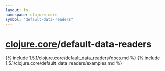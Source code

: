 ```yaml
---
layout: fn
namespace: clojure.core
symbol: "default-data-readers"
---
```


# [clojure.core](../)/default-data-readers

{% include 1.5.1/clojure.core/default_data_readers/docs.md %}
{% include 1.5.1/clojure.core/default_data_readers/examples.md %}

